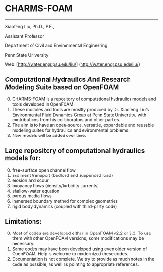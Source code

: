 # CHARMS-FOAM
---------------------------------------------------------------------
Xiaofeng Liu, Ph.D., P.E., 

Assistant Professor

Department of Civil and Environmental Engineering

Penn State University

Web: [http://water.engr.psu.edu/liu/] (http://water.engr.psu.edu/liu/)

*C*omputational *H*ydraulics *A*nd *R*esearch *M*odeling *S*uite based on OpenFOAM
-----------------------------------------------------------------------
0. CHARMS-FOAM is a repository of computational hydraulics models and tools developed in OpenFOAM.
0. These modoles and tools are mosltly produced by Dr. Xiaofeng Liu's Environmental Fluid Dynamics Group at Penn State University, with contributions from his collaborators and other parties.
0. The aim is to have an open-source, versatile, expandable and reusable modeling suites for hydraulics and evironmental problems.
0. New models will be added over time.


Large repository of computational hydraulics models for:
-----------------------------------------------------------------------
0. free-surface open channel flow
1. sediment transport (bedload and suspended load)
2. erosion and scour
3. buoyancy flows (density/turbidity currents)
4. shallow-water equation
5. porous media flows
6. immersed boundary method for complex geometries
7. rigid body dynamics (coupled with third-party code)

Limitations:
-----------------------------------------------------------------------
0. Most of codes are developed either in OpenFOAM v2.2 or 2.3. To use them with other OpenFOAM versions, some modifications may be necessary.
1. Some codes may have been developed using even older version of OpenFOAM. Help is welcome to modernized these codes.
2. Documentation is not complete. We try to provide as much notes in the code as possible, as well as pointing to appropriate references. 
